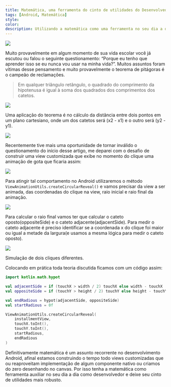 ```yaml
---
title: Matemática, uma ferramenta do cinto de utilidades do Desenvolvedor Android
tags: [Android, Matemática]
style: 
color: 
description: Utilizando a matemática como uma ferramenta no seu dia a dia de programador
---
```

![](https://cdn-images-1.medium.com/max/2560/1*DW6fDsUZRmlM_QymBY4AQA.jpeg)

Muito provavelmente em algum momento de sua vida escolar  você já escutou ou falou o seguinte questionamento: “Porque eu tenho que aprender isso se eu nunca vou usar na minha vida?”. Muitos assuntos foram vítimas desse pensamento e muito provavelmente o teorema de pitágoras é o campeão de reclamações.

> Em qualquer triângulo retângulo, o quadrado do comprimento da hipotenusa é igual à soma dos quadrados dos comprimentos dos catetos.

![](https://cdn-images-1.medium.com/max/800/1*eV4odP2jqjF2b66FMapuXQ.gif)

Uma aplicação do teorema é no cálculo da distância entre dois pontos em um plano cartesiano, onde um dos catetos será (x2 - x1) e o outro será (y2 - y1).

![](https://cdn-images-1.medium.com/max/800/1*se0ftrCe1q7CqDd8Keyqjg.png)

Recentemente tive mais uma oportunidade de tornar inválido o questionamento do início desse artigo, me deparei com o desafio de construir uma view customizada que exibe no momento do clique uma animação de gota que ficaria assim:

![](https://cdn-images-1.medium.com/max/800/1*Rie7ybsT2RDOFGRWqBRwfw.gif)

Para atingir tal comportamento no Android utilizaremos o método `ViewAnimationUtils.createCircularReveal()` e vamos precisar da view a ser animada, das coordenadas do clique na view, raio inicial e raio final da animação. 

![](https://cdn-images-1.medium.com/max/800/1*eLdxWB3Y1q8KJOw_cs__LA.png)

Para calcular o raio final vamos ter que calcular o cateto oposto(oppositeSide) e o cateto adjacente(adjacentSide). Para medir o cateto adjacente é preciso identificar se a coordenada x do clique foi maior ou igual a metade da largura(e usamos a mesma lógica para medir o cateto oposto).

![](https://cdn-images-1.medium.com/max/800/1*XL4tjKfv_WMld4b3xDexLQ.png)

Simulação de dois cliques diferentes.

Colocando em prática toda teoria discutida ficamos com um código assim:

```kotlin
import kotlin.math.hypot

val adjacentSide = if (touchX > width / 2) touchX else width - touchX
val oppositeSide = if (touchY > height / 2) touchY else height - touchY

val endRadious = hypot(adjacentSide, oppositeSide)
val startRadious = 0f

ViewAnimationUtils.createCircularReveal(
	installmentView,
	touchX.toInt(), 
	touchY.toInt(), 
	startRadious,
	endRadious
)
```

Definitivamente matemática é um assunto recorrente no desenvolvimento Android, afinal estamos construindo o tempo todo views customizadas que ou reaproveitam implementação de algum componente nativo ou criamos do zero desenhando no canvas. Por isso tenha a matemática como ferramenta auxiliar no seu dia a dia como desenvolvedor e deixe seu cinto de utilidades mais robusto.
